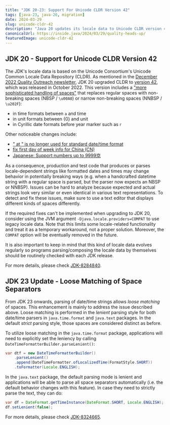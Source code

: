 ```yaml
---
title: "JDK 20-23: Support For Unicode CLDR Version 42"
tags: [java-23, java-20, migration]
date: 2024-03-29
slug: unicode-cldr-42
description: "Java 20 updates its locale data to Unicode CLDR version 42, which comes with formatting and parsing changes, particularly of dates and times"
canonicalUrl: https://inside.java/2024/03/29/quality-heads-up/
featuredImage: unicode-cldr-42
---
```


## JDK 20 - Support for Unicode CLDR Version 42

The JDK's locale data is based on the Unicode Consortium's Unicode Common Locale Data Repository (CLDR).
As mentioned in the [December 2022 Quality Outreach newsletter](https://mail.openjdk.org/pipermail/quality-discuss/2022-December/001100.html), JDK 20 upgraded CLDR to [version 42](https://cldr.unicode.org/index/downloads/cldr-42), which was released in October 2022.
This version includes a ["more sophisticated handling of spaces"](https://unicode-org.atlassian.net/browse/CLDR-14032) that replaces regular spaces with non-breaking spaces (NBSP / `\u00A0`) or narrow non-breaking spaces (NNBSP / `\u202F`):

* in time formats between `a` and time
* in unit formats between {0} and unit
* in Cyrillic date formats before year marker such as `г`

Other noticeable changes include:

* [" at " is no longer used for standard date/time format](https://unicode-org.atlassian.net/browse/CLDR-14831)
* [fix first day of week info for China (CN)](https://unicode-org.atlassian.net/browse/CLDR-11510)
* [Japanese: Support numbers up to 9999京](https://unicode-org.atlassian.net/browse/CLDR-15966)

As a consequence, production and test code that produces or parses locale-dependent strings like formatted dates and times may change behavior in potentially breaking ways (e.g. when a handcrafted datetime string with a regular space is parsed, but the parser now expects an NBSP or NNBSP).
Issues can be hard to analyze because expected and actual strings look very similar or even identical in various text representations.
To detect and fix these issues, make sure to use a text editor that displays different kinds of spaces differently.

If the required fixes can't be implemented when upgrading to JDK 20, consider using the JVM argument `-Djava.locale.providers=COMPAT` to use legacy locale data.
Note that this limits some locale-related functionality and treat it as a temporary workaround, not a proper solution.
Moreover, the `COMPAT` option will be eventually removed in the future.

It is also important to keep in mind that this kind of locale data evolves regularly so programs parsing/composing the locale data by themselves should be routinely checked with each JDK release.

For more details, please check [JDK-8284840](https://bugs.openjdk.org/browse/JDK-8284840).


## JDK 23 Update - Loose Matching of Space Separators

From JDK 23 onwards, parsing of date/time strings allows _loose matching_ of spaces.
This enhancement is mainly to address the issue described above.
Loose matching is performed in the _lenient_ parsing style for both date/time parsers in `java.time.format` and `java.text` packages.
In the default _strict_ parsing style, those spaces are considered distinct as before.

To utilize loose matching in the `java.time.format` package, applications will need to explicitly set the leniency by calling `DateTimeFormatterBuilder.parseLenient()`:

```java
var dtf = new DateTimeFormatterBuilder()
	.parseLenient()
	.append(DateTimeFormatter.ofLocalizedTime(FormatStyle.SHORT))
	.toFormatter(Locale.ENGLISH);
```

In the `java.text` package, the default parsing mode is lenient and applications will be able to parse all space separators automatically (i.e. the default behavior changes with this feature). In case they need to strictly parse the text, they can do:

```java
var df = DateFormat.getTimeInstance(DateFormat.SHORT, Locale.ENGLISH);
df.setLenient(false);
```

For more details, please check [JDK-8324665](https://bugs.openjdk.org/browse/JDK-8324665).
